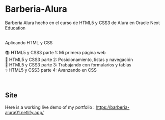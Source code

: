 # Barberia-Alura
<p>Barbería Alura hecho en el curso de HTML5 y CSS3 de Alura en Oracle Next Education </p>
<br>Aplicando HTML y CSS 

<p align="left">📚 HTML5 y CSS3 parte 1: Mi primera página web <br>🎯 HTML5 y CSS3 parte 2: Posicionamiento, listas y navegación <br>🎲 HTML5 y CSS3 parte 3: Trabajando con formularios y tablas <br>✨HTML5 y CSS3 parte 4: Avanzando en CSS </p>

<br>

###
## Site
Here is a working live demo of my portfolio : https://barberia-alura01.netlify.app/

###
